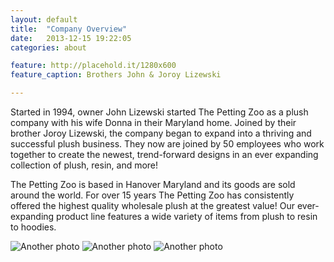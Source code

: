 ```yaml
---
layout: default
title:  "Company Overview"
date:   2013-12-15 19:22:05
categories: about

feature: http://placehold.it/1280x600
feature_caption: Brothers John & Joroy Lizewski

---
```


Started in 1994, owner John Lizewski started The Petting Zoo as a plush company with his wife Donna in their Maryland home. Joined by their brother Joroy Lizewski, the company began to expand into a thriving and successful plush business. They now are joined by 50 employees who work together to create the newest, trend-forward designs in an ever expanding collection of plush, resin, and more!

The Petting Zoo is based in Hanover Maryland and its goods are sold around the world. For over 15 years The Petting Zoo has consistently offered the highest quality wholesale plush at the greatest value! Our ever-expanding product line features a wide variety of items from plush to resin to hoodies.

![Another photo](http://placehold.it/400x300)
![Another photo](http://placehold.it/400x300)
![Another photo](http://placehold.it/400x300)
